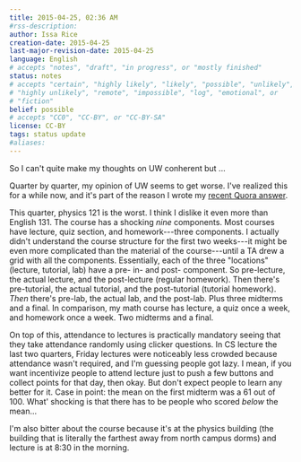 ```yaml
---
title: 2015-04-25, 02:36 AM
#rss-description: 
author: Issa Rice
creation-date: 2015-04-25
last-major-revision-date: 2015-04-25
language: English
# accepts "notes", "draft", "in progress", or "mostly finished"
status: notes
# accepts "certain", "highly likely", "likely", "possible", "unlikely",
# "highly unlikely", "remote", "impossible", "log", "emotional", or
# "fiction"
belief: possible
# accepts "CC0", "CC-BY", or "CC-BY-SA"
license: CC-BY
tags: status update
#aliases: 
---
```


So I can't quite make my thoughts on UW conherent but ...

Quarter by quarter, my opinion of UW seems to get worse.  I've realized
this for a while now, and it's part of the reason I wrote my [recent
Quora
answer](https://www.quora.com/Ive-completed-my-freshman-year-of-university-with-a-4-0-GPA-yet-I-feel-something-is-missing-How-do-I-make-college-the-most-fulfilling-enlightening-experience-possible/answer/Issa-Rice).

This quarter, physics 121 is the worst.  I think I dislike it even more
than English 131.  The course has a shocking *nine* components.  Most
courses have lecture, quiz section, and homework---three components.  I
actually didn't understand the course structure for the first two
weeks---it might be even more complicated than the material of the
course---until a TA drew a grid with all the components.  Essentially,
each of the three "locations" (lecture, tutorial, lab) have a pre- in-
and post- component.  So pre-lecture, the actual lecture, and the
post-lecture (regular homework).  Then there's pre-tutorial, the actual
tutorial, and the post-tutorial (tutorial homework).  *Then* there's
pre-lab, the actual lab, and the post-lab. Plus three midterms and a
final.  In comparison, my math course has lecture, a quiz once a week,
and homework once a week. Two midterms and a final.

On top of this, attendance to lectures is practically mandatory seeing
that they take attendance randomly using clicker questions.  In CS
lecture the last two quarters, Friday lectures were noticeably less
crowded because attendance wasn't required, and I'm guessing people got
lazy.  I mean, if you want incentivize people to attend lecture just to
push a few buttons and collect points for that day, then okay.  But
don't expect people to learn any better for it.  Case in point: the mean
on the first midterm was a 61 out of 100.  What' shocking is that there
has to be people who scored *below* the mean...

I'm also bitter about the course because it's at the physics building
(the building that is literally the farthest away from north campus
dorms) and lecture is at 8:30 in the morning.
